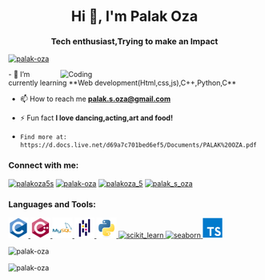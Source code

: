 <h1 align="center">Hi 👋, I'm Palak Oza</h1>
<h3 align="center">Tech enthusiast,Trying to make an Impact</h3>

<p align="left"> <a href="https://github.com/ryo-ma/github-profile-trophy"><img src="https://github-profile-trophy.vercel.app/?username=palak-oza" alt="palak-oza" /></a> </p>
<img align="right" alt="Coding" width="400" src=https://previews.123rf.com/images/skypicsstudio/skypicsstudio1903/skypicsstudio190300242/124490095-vector-illustration-of-graphic-designer-team-computer-drawing-tools-and-accessories-design-studio-or.jpg?fj=1>
- 🌱 I’m currently learning **Web development(Html,css,js),C++,Python,C**

- 📫 How to reach me **palak.s.oza@gmail.com**

- ⚡ Fun fact **I love dancing,acting,art and food!**

-     Find more at: https://d.docs.live.net/d69a7c701bed6ef5/Documents/PALAK%20OZA.pdf

<h3 align="left">Connect with me:</h3>
<p align="left">
<a href="https://twitter.com/palakoza5s" target="blank"><img align="center" src="https://raw.githubusercontent.com/rahuldkjain/github-profile-readme-generator/master/src/images/icons/Social/twitter.svg" alt="palakoza5s" height="30" width="40" /></a>
<a href="https://linkedin.com/in/palak-oza" target="blank"><img align="center" src="https://raw.githubusercontent.com/rahuldkjain/github-profile-readme-generator/master/src/images/icons/Social/linked-in-alt.svg" alt="palak-oza" height="30" width="40" /></a>
<a href="https://instagram.com/palakoza_5" target="blank"><img align="center" src="https://raw.githubusercontent.com/rahuldkjain/github-profile-readme-generator/master/src/images/icons/Social/instagram.svg" alt="palakoza_5" height="30" width="40" /></a>
<a href="https://www.hackerrank.com/palak_s_oza" target="blank"><img align="center" src="https://raw.githubusercontent.com/rahuldkjain/github-profile-readme-generator/master/src/images/icons/Social/hackerrank.svg" alt="palak_s_oza" height="30" width="40" /></a>
</p>


<h3 align="left">Languages and Tools:</h3>
<p align="left"> <a href="https://www.cprogramming.com/" target="_blank" rel="noreferrer"> <img src="https://raw.githubusercontent.com/devicons/devicon/master/icons/c/c-original.svg" alt="c" width="40" height="40"/> </a> <a href="https://www.w3schools.com/cpp/" target="_blank" rel="noreferrer"> <img src="https://raw.githubusercontent.com/devicons/devicon/master/icons/cplusplus/cplusplus-original.svg" alt="cplusplus" width="40" height="40"/> </a> <a href="https://www.mysql.com/" target="_blank" rel="noreferrer"> <img src="https://raw.githubusercontent.com/devicons/devicon/master/icons/mysql/mysql-original-wordmark.svg" alt="mysql" width="40" height="40"/> </a> <a href="https://pandas.pydata.org/" target="_blank" rel="noreferrer"> <img src="https://raw.githubusercontent.com/devicons/devicon/2ae2a900d2f041da66e950e4d48052658d850630/icons/pandas/pandas-original.svg" alt="pandas" width="40" height="40"/> </a> <a href="https://www.python.org" target="_blank" rel="noreferrer"> <img src="https://raw.githubusercontent.com/devicons/devicon/master/icons/python/python-original.svg" alt="python" width="40" height="40"/> </a> <a href="https://scikit-learn.org/" target="_blank" rel="noreferrer"> <img src="https://upload.wikimedia.org/wikipedia/commons/0/05/Scikit_learn_logo_small.svg" alt="scikit_learn" width="40" height="40"/> </a> <a href="https://seaborn.pydata.org/" target="_blank" rel="noreferrer"> <img src="https://seaborn.pydata.org/_images/logo-mark-lightbg.svg" alt="seaborn" width="40" height="40"/> </a> <a href="https://www.typescriptlang.org/" target="_blank" rel="noreferrer"> <img src="https://raw.githubusercontent.com/devicons/devicon/master/icons/typescript/typescript-original.svg" alt="typescript" width="40" height="40"/> </a> </p>

<p><img align="center" src="https://github-readme-stats.vercel.app/api/top-langs?username=palak-oza&show_icons=true&locale=en&layout=compact" alt="palak-oza" /></p>

<p><img align="center" src="https://github-readme-streak-stats.herokuapp.com/?user=palak-oza&" alt="palak-oza" /></p>
